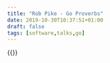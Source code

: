 ```yaml
---
title: "Rob Pike - Go Proverbs"
date: 2019-10-30T10:37:51+01:00
draft: false
tags: [software,talks,go]
---
```

{{<youtube PAAkCSZUG1c>}}